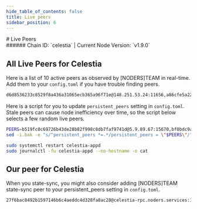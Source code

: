 ```yaml
---
hide_table_of_contents: false
title: Live peers
sidebar_position: 6
---
```


<div class="h1-with-icon icon-celestia">
# Live Peers
</div>
###### Chain ID: `celestia` | Current Node Version: `v1.9.0`

## All Live Peers for Celestia
Here is a list of 10 active peers as observed by [NODERS]TEAM in real-time. Add them to your `config.toml` if you have trouble finding peers.

```bash
d6d8536233c8529f8a436a31065ecb365a96f71e@148.251.53.24:11656,a86cfe5a22e73ff0c9ceec388e9b52bf8355efdd@85.239.233.57:2000,62f006684e2628896facc8ca8f35ab989edaf353@51.178.88.49:26656,582dd98fd17095c6d65e024a784234dad2569aff@57.128.175.47:14956,bc81d0016c1676fd339d3a69ef9676ba148f81e0@139.64.137.122:35656,d535cbf8d0efd9100649aa3f53cb5cbab33ef2d6@172.93.102.144:40656,b519fc0c69726b43de28b82f998c8db7faf9741d@5.9.89.67:15670,1ed8174551113f6275c4a914fe20c8a59275fb55@116.202.238.252:26656,47f77ce9da8d17778a5bedcaa7f0a74f1c9eb8c7@67.209.54.244:26656,bf0bdc9a517ce2e92e0c2194a56a9eab23557489@91.134.22.4:32307
```

Here is a script for you to update `persistent_peers` setting in `config.toml`. Stale peers can cause node inefficiency over time, so the script below selects a few random live peers.

```bash
PEERS=b519fc0c69726b43de28b82f998c8db7faf9741d@5.9.89.67:15670,bf0bdc9a517ce2e92e0c2194a56a9eab23557489@91.134.22.4:32307,47f77ce9da8d17778a5bedcaa7f0a74f1c9eb8c7@67.209.54.244:26656,bc81d0016c1676fd339d3a69ef9676ba148f81e0@139.64.137.122:35656,62f006684e2628896facc8ca8f35ab989edaf353@51.178.88.49:26656
sed -i.bak -e "s/^persistent_peers *=.*/persistent_peers = \"$PEERS\"/" ~/.celestia-app/config/config.toml

sudo systemctl restart celestia-appd
sudo journalctl -fu celestia-appd --no-hostname -o cat
```

## Our peer for Celestia
When you state-sync, you might also consider adding [NODERS]TEAM state-sync peer to your persistent_peers setting in `config.toml`.

```bash
27f6bac8492b1597146b6c4aeddc4d328fa8ac28@celestia-rpc.noders.services:11656
```
